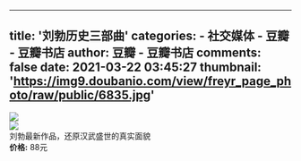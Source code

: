 
---
title: '刘勃历史三部曲'
categories: 
    - 社交媒体
    - 豆瓣 - 豆瓣书店
author: 豆瓣 - 豆瓣书店
comments: false
date: 2021-03-22 03:45:27
thumbnail: 'https://img9.doubanio.com/view/freyr_page_photo/raw/public/6835.jpg'
---

<div>   
<img src="https://img9.doubanio.com/view/freyr_page_photo/raw/public/6835.jpg" referrerpolicy="no-referrer"><br>
        <img src="https://img9.doubanio.com/view/freyr_page_photo/raw/public/6836.jpg" referrerpolicy="no-referrer"><br>
        刘勃最新作品，还原汉武盛世的真实面貌<br>
        <strong>价格:</strong> 88元
        
</div>
            
